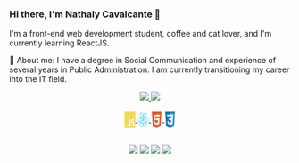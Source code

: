 ### Hi there, I'm Nathaly Cavalcante 👋
I'm a front-end web development student, coffee and cat lover, and I'm currently learning ReactJS.
 
🌸 About me:
  I have a degree in Social Communication and experience of several years in Public Administration. I am currently transitioning my career into the IT field.
<div align="center">
  <a href="https://github.com/NathalyCavalcante">
  <img height="180em" src="https://github-readme-stats.vercel.app/api?username=NathalyCavalcante&show_icons=true&theme=panda&include_all_commits=true&count_private=true"/>
  <img height="180em" src="https://github-readme-stats.vercel.app/api/top-langs/?username=NathalyCavalcante&layout=compact&langs_count=7&theme=panda"/>
</div>
<div style="display: inline_block" align="center"><br>
  <img align="center" alt="Natha-Js" height="30" width="20" src="https://raw.githubusercontent.com/devicons/devicon/master/icons/javascript/javascript-plain.svg">
  <img align="center" alt="Natha-React" height="30" width="20" src="https://raw.githubusercontent.com/devicons/devicon/master/icons/react/react-original.svg">
  <img align="center" alt="Natha-HTML" height="30" width="20" src="https://raw.githubusercontent.com/devicons/devicon/master/icons/html5/html5-original.svg">
  <img align="center" alt="Natha-CSS" height="30" width="20" src="https://raw.githubusercontent.com/devicons/devicon/master/icons/css3/css3-original.svg">
 </div>
  
  ##
  
<div align="center"> 
  <a href="https://instagram.com/natha.ly83" target="_blank"><img src="https://img.shields.io/badge/-Instagram-%23E4405F?style=for-the-badge&logo=instagram&logoColor=white" target="_blank"></a>
  <a href = "mailto:cavalcantenathaly@gmail.com"><img src="https://img.shields.io/badge/-Gmail-%23333?style=for-the-badge&logo=gmail&logoColor=white" target="_blank"></a>
  <a href="https://twitter.com/Nathaly_Ylahtan" target="_blank"><img src="https://img.shields.io/badge/Twitter-1DA1F2?style=for-the-badge&logo=twitter&logoColor=white"></a> 
  <a href="https://codepen.io/nathaly_ylahtan" target="_blank"><img src="https://img.shields.io/badge/Codepen-000000?style=for-the-badge&logo=codepen&logoColor=white"></a> 
</div>


